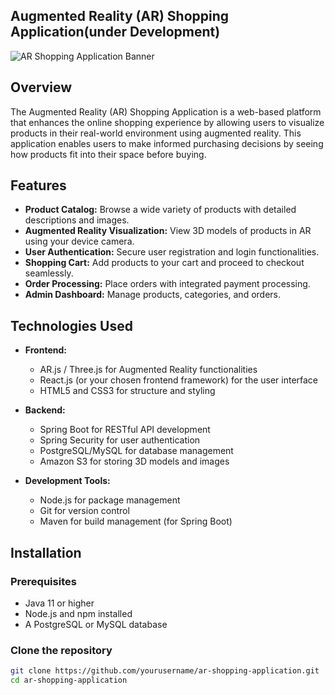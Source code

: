 ## Augmented Reality (AR) Shopping Application(under Development)

![AR Shopping Application Banner](path/to/banner/image.png)  

## Overview  

The Augmented Reality (AR) Shopping Application is a web-based platform that enhances the online shopping experience by allowing users to visualize products in their real-world environment using augmented reality. This application enables users to make informed purchasing decisions by seeing how products fit into their space before buying.  

## Features  

- **Product Catalog:** Browse a wide variety of products with detailed descriptions and images.  
- **Augmented Reality Visualization:** View 3D models of products in AR using your device camera.  
- **User Authentication:** Secure user registration and login functionalities.  
- **Shopping Cart:** Add products to your cart and proceed to checkout seamlessly.  
- **Order Processing:** Place orders with integrated payment processing.  
- **Admin Dashboard:** Manage products, categories, and orders.  

## Technologies Used  

- **Frontend:**  
  - AR.js / Three.js for Augmented Reality functionalities  
  - React.js (or your chosen frontend framework) for the user interface  
  - HTML5 and CSS3 for structure and styling  

- **Backend:**  
  - Spring Boot for RESTful API development  
  - Spring Security for user authentication  
  - PostgreSQL/MySQL for database management  
  - Amazon S3 for storing 3D models and images  

- **Development Tools:**  
  - Node.js for package management  
  - Git for version control  
  - Maven for build management (for Spring Boot)  

## Installation  

### Prerequisites  

- Java 11 or higher  
- Node.js and npm installed  
- A PostgreSQL or MySQL database  

### Clone the repository  

```bash  
git clone https://github.com/yourusername/ar-shopping-application.git  
cd ar-shopping-application  
